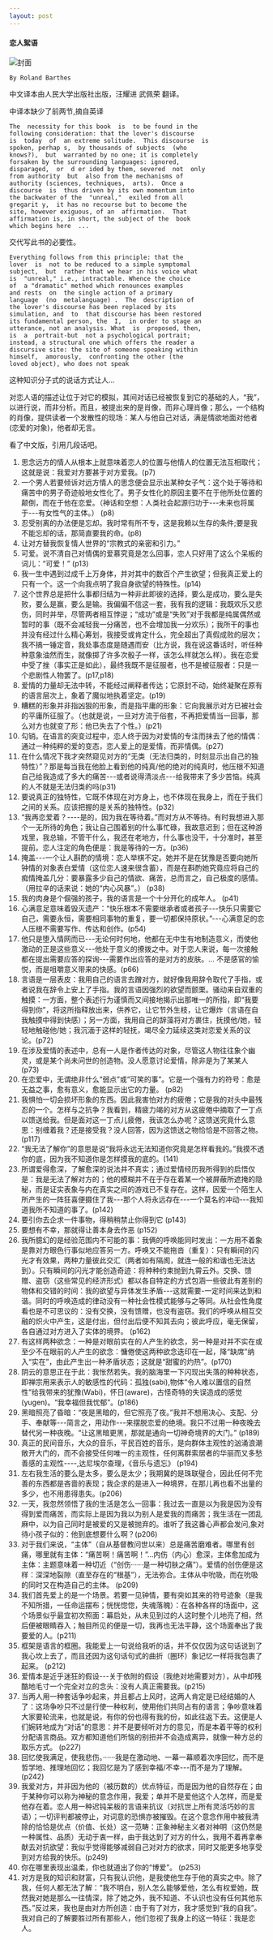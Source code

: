 ```yaml
---
layout: post
---
```


#### 恋人絮语

![封面](https://upload.wikimedia.org/wikipedia/en/4/45/A_Lover%27s_Discourse_%28original_French_edition%29.jpg)

    By Roland Barthes

中文译本由人民大学出版社出版，汪耀进 武佩荣 翻译。

中译本缺少了前两节,摘自英译

```
The  necessity for this book  is  to be found in the
following consideration: that the lover's discourse
is  today  of  an extreme solitude.  This discourse  is
spoken, perhap s,  by thousands of subjects  (who
knows?),  but  warranted by no one; it is completely
forsaken by the surrounding languages: ignored,
disparaged,  or  d er ided by them, severed  not  only
from authority  but  also from the mechanisms of
authority (sciences, techniques,  arts).  Once a
discourse  is  thus driven by its own momentum into
the backwater of the  "unreal,"  exiled from all
gregarit y,  it has no recourse but to become the
site, however exiguous, of an  affirmation.  That
affirmation is, in short, the subject of the  book
which begins here  ...
```

交代写此书的必要性。

```
Everything follows from this principle: that the
lover  is  not to be reduced to a simple symptomal
subject,  but  rather that we hear in his voice what
is  "unreal," i.e., intractable. Whence the choice
of  a "dramatic" method which renounces examples
and rests  on  the single action of a primary
language  (no  metalanguage) .  The  description of
the lover's discourse has been replaced by its
simulation, and  to  that discourse has been restored
its fundamental person, the  I,  in order to stage an
utterance, not an analysis. What  is  proposed, then,
is  a  portrait-but  not a psychological portrait;
instead, a structural one which offers the reader a
discursive site: the site of someone speaking within
himself,  amorously,  confronting the other (the 
loved object), who does not speak
```
这种知识分子式的说话方式让人... 

对恋人语的描述让位于对它的模拟，其间对话已经被恢复到它的基础的人，“我”，以进行说，而非分析。而且，被提出来的是肖像，而非心理肖像；那么，一个结构的肖像，提供读者一个发散性的现场：某人与他自己对话，满是情欲地面对他者(恋爱的对象)，他者却无言。


看了中文版，引用几段话吧。

1. 思念远方的情人从根本上就意味着恋人的位置与他情人的位置无法互相取代；这就是说：我爱对方要甚于对方爱我。(p7)
2. 一个男人若要倾诉对远方情人的思念便会显示出某种女子气：这个处于等待和痛苦中的男子奇迹般地女性化了。男子女性化的原因主要不在于他所处位置的颠倒，而在于他在恋爱。（神话和空想：人类社会起源归功于---未来也将属于---有女性气的主体。） (p8)
3. 忍受别离的办法便是忘却。我时常有所不专，这是我赖以生存的条件;要是我不能忘却的话，那简直要我的命。(p8)
4. 让对方替我恢复情人世界的“宗教式的亲密和引力。”
5. 可爱。说不清自己对情偶的爱慕究竟是怎么回事，恋人只好用了这么个呆板的词儿：“可爱！” (p13)
6. 我一生中遇到过成千上万身体，并对其中的数百个产生欲望；但我真正爱上的只有一个。这一个向我点明了我自身欲望的特殊性。(p14)
7. 这个世界总是把什么事都归结为一种非此即彼的选择，要么是成功，要么是失败，要么是赢，要么是输。我偏偏不信这一套，我有我的逻辑：我既欢乐又悲伤，同时并举，尽管两者相互悖逆；“成功”或是“失败”对于我都是纯属偶然或暂时的事（既不会减轻我一分痛苦，也不会增加我一分欢乐）；我所干的事也并没有经过什么精心筹划，我接受或肯定什么，完全超出了真假成败的层次；我不搞一锤定音，我处事态度是随遇而安（比方说，我在说这番话时，听任种种意象油然而生，就像掷了许多次骰子一样，该怎么样就怎么样）。我在恋爱中受了挫（事实正是如此），最终我既不是征服者，也不是被征服者：只是一个悲剧性人物罢了。(p17,p18)
8. 爱情的力量却无法中转，不能经过阐释者传达；它原封不动，始终凝聚在原有的语言层次上，象着了魔似地执着坚定。(p19)
9. 糟糕的形象并非指凶狠的形象，而是指平庸的形象：它向我展示对方已被社会的平庸所征服了。（也就是说，一旦对方流于俗套，不再把爱情当一回事，那么对方也就变了形：他已失去了个性。）(p21)
10. 勾销。在语言的突变过程中，恋人终于因为对爱情的专注而抹去了他的情偶：通过一种纯粹的爱的变态，恋人爱上的是爱情，而非情偶。(p27)
11. 在什么情况下我才突然窥见对方的“无类（无法归类的，时刻显示出自己的独特性）”？那是每当我在他脸上看到他的纯真/他的绝对的纯真时，他压根不知道自己给我造成了多大的痛苦---或者说得清淡点---给我带来了多少苦恼。纯真的人不就是无法归类的吗(p31)
12. 要说真正的独特性，它既不体现在对方身上，也不体现在我身上，而在于我们之间的关系。应该把握的是关系的独特性。(p32)
13. “我再恋爱着？----是的，因为我在等待着。”而对方从不等待。有时我想进入那个一无所待的角色；我让自己围着别的什么事忙碌，我故意迟到；但在这种游戏里，我总输，不管干什么，我还在老地方，什么事也没干，十分准时，甚至提前。恋人注定的角色便是：我是等待的一方。(p36)
14. 掩盖---一个让人斟酌的情境：恋人举棋不定。她并不是在犹豫是否要向她所钟情的对象表白爱情（这位恋人速来很含蓄），而是在斟酌她究竟应将自己的痴情掩盖几分：要暴露多少自己的情欲、痛苦，总而言之，自己极度的感情。（用拉辛的话来说：她的“内心风暴”。） (p38)
15. 我的肉身是个倔强的孩子，我的语言是一个十分开化的成年人。 (p41)
16. 心满意足意味着毁灭遗产：“快乐根本不需要继承者或者孩子---快乐只需要它自己，需要永恒，需要相同事物的重复，要一切都保持原状。”---心满意足的恋人压根不需要写作、传达和创作。(p54)
17. 他只是堕入情网而已---无论何时何地，他都在无中生有地制造意义，而使他激动的正是这些意义---他处于意义的撩拨之中。对于恋人来说，每一次接触都在提出需要应答的探询---需要作出应答的是对方的皮肤。... 不是感官的愉悦，而是咀嚼意义带来的快感。(p66)
18. 言语是一层表皮：我用自己的语言去蹭对方，就好像我用辞令取代了手指，或者说我在辞令上安上了手指。我的言语因强烈的欲望而颤栗。骚动来自双重的触摸：一方面，整个表述行为谨慎而又间接地揭示出那唯一的所指，即“我要得到你”，将这所指释放出来，供养它，让它节外生枝，让它爆炸（言语在自我触摸中得到快感）；另一方面，我用自己的辞藻将对方裹住，抚摸他/她，轻轻地触碰他/她；我沉湎于这样的轻抚，竭尽全力延续这类对恋爱关系的议论。(p72)
19. 在涉及爱情的表述中，总有一人是作者传达的对象，尽管这人物往往象个幽灵，或是某个尚未问世的创造物。没人愿意讨论爱情，除非是为了某某人  (p73)
20. 在恋爱中，无谓绝非什么“弱点”或“可笑的事”。它是一个强有力的符号：愈是无益之事，愈有意义，愈能显示出它的力量。 (p82)
21. 我惧怕一切会损坏形象的东西。因此我害怕对方的疲倦；它是我的对头中最残忍的一个。怎样与之抗争？我看到，精疲力竭的对方从这疲倦中摘取了一丁点以馈送给我。但是面对这一丁点儿疲倦，我该怎么办呢？这馈送究竟什么意思：别缠着我？还是接受我？没人回答，因为这馈送之物恰恰是不回答之物。 (p117)
22. “我无法了解你”的意思是说“我将永远无法知道你究竟是怎样看我的。”我摸不透你的底，因为我不知道你是怎样摸我的底的。(141)
23. 所谓爱得愈深，了解愈深的说法并不真实；通过爱情经历我所得到的启悟仅是：我是无法了解对方的；他的模糊并不在于存在着某一个被屏蔽所遮掩的隐秘，而是证实表象与内在真实之间的游戏已不复存在。这样，因爱一个陌生人所产生的一阵狂喜便摄住了我---那个人将永远存在---一个莫名的冲动---我知道我所不知道的事了。(p142)
24. 要引你去企求一件事物，得稍稍禁止你得到它 (p143)
25. 要想有不幸，那就得让善本身去作恶  (p152)
26. 我所臆幻的是经验范围内不可能的事：我俩的呼唤能同时发出：一方用不着象是靠对方眼色行事似地应答另一方。呼唤又不能拖沓（重复）：只有瞬间的闪光才有效果，两种力量彼此交汇（两者如有隔阂，就连一般的和谐也无法达到）。只有瞬间的闪光才能创造奇迹：将种种约束抛到九霄云外。交换、馈赠、盗窃（这些常见的经济形式）都以各自特定的方式包涵一些彼此有差别的物体和交错的时间：我的欲望与异体发生矛盾---这就需要-一定时间来达到和谐。同时的呼唤造成的律动没有一种社会性模式能够与之等同。从社会性角度看也是不可思议的：没有交换，没有馈赠，也没有盗窃。我们的呼唤从相互交融的炽火中产生，这是付出，但付出后便不知其去向；彼此呼应，毫无保留，各自通过对方进入了实体的境界。 (p162)
27. 有这样两种欲念：一种是对眼前实在的人产生的欲念，另一种是对并不实在或至少不在眼前的人产生的欲念：慵倦使这两种欲念迭印在一起，降“缺席”纳入“实在”，由此产生出一种矛盾状态；这就是“甜蜜的灼热”。(p170)
28. 阴云的意思正在于此：我怅然若失。我的脑海里一下闪现出失落的种种状态，即禅宗用来表示人的敏感性的代码：孤独(sabi),物体“令人难以置信的自然性”给我带来的犹豫(Wabi)，怀日(aware)，古怪奇特的失误造成的感觉(yugen)。“我幸福但我忧郁”。(p186)
29. 黑暗照亮了昏暗：“夜是黑暗的，但它照亮了夜。”我并不想用决心、支配、分手、奉献等---简言之，用动作---来摆脱恋爱的绝境。我只不过用一种夜晚去替代另一种夜晚。“让这黑暗更黑，那就是通向一切神奇境界的大门。” (p189)
30. 真正的民间音乐，大众的音乐，平民百姓的音乐，是向群体主观性的汹涌浪潮敞开大门的，而不会接受任何唯一的主观性，任何离群索居者的华丽而又多愁善感的主观性----,达尼埃尔查理，《音乐与遗忘》  (p194)
31. 左右我生活的要么是太多，要么是太少；我期冀的是珠联璧合，因此任何不完善的东西都是吝啬的表现；我企求的是进入一种境界，在那儿再也看不出量的多少，也不用患得患失。(p206)
32. 一天，我忽然领悟了我的生活是怎么一回事：我过去一直是以为我是因为没有得到爱而痛苦，而实际上是因为我以为别人是爱我的而痛苦；我生活在一团乱麻中，以为自己同时是被爱的又是被抛弃的。谁听了我这番心声都会发问,象对待小孩子似的：他到底想要什么啊？(p206)
33. 对于我们来说，“主体”（自从基督教问世以来）总是痛苦磨难者。哪里有创痛，哪里就有主体：“痛苦啊！痛苦啊！”...内伤（内心）愈深，主体愈加成为主体：主题意味着一种切近（“创伤······是一种切肤之痛”）。爱情的创伤便是这样：深深地裂隙（直至存在的“根基”），无法弥合。主体从中吮吸，而在吮吸的同时又在构造自己的主体。  (p209)
34. 我们首先爱上的是一个场景。若要一见钟情，要有突如其来的符号迹象（是我不知所措，一任命运摆布；恍恍惚惚，失魂落魄）：在各种各样的场面中，这个场景似乎最宜初次照面：幕启处，从未见到过的人这时整个儿地亮了相，然后便被眼睛吞入；触目所见的便是一切，我再也无法平静，这个场面奉出了我要爱的人。(p211)
35. 框架是语言的框圈。我能爱上一句说给我听的话，并不仅仅因为这句话说到了我心坎上去了，而且还因为这句话句式的曲折（圈环）象记忆一样将我包裹了起来。 (p212)
36. 爱情本是近乎迷狂的假设---关于依附的假设（我绝对地需要对方），从中却残酷地毛寸一个完全对立的念头：没有人真正需要我。(p215)
37. 当两人用一种套话争吵起来，并且都占上风时，这两人肯定是已经结婚的人了：这场争吵只不过是行使一种权利，使用他们共同占有的语言；争吵意味着大家要轮流来，也就是说，有你的份也得有我的份，如此往返下去。这便是人们婉转地成为“对话”的意思：并不是要倾听对方的意见，而是本着平等的权利分配语言商品。双方都知道他们所恼的别扭并不会造成离异，就像一种方总的取乐方式。 (p227)
38. 回忆使我满足，使我悲伤。······我是在激动地、一幕一幕顺着次序回忆，而不是哲学地、推理地回忆；我回忆是为了感到幸福/不幸---而不是为了理解。(p242)
39. 我爱对方，并非因为他的（被历数的）优点特征，而是因为他的自然存在；由于某种你可以称为神秘的意念作用，我爱；单并不是爱他这个人怎样，而是爱他存在着。恋人用一种迟钝呆板的言语来抗议（对抗世上所有灵活巧妙的言语）；一切评判都被停止，对词意的恐惧亦被摧毁。在这个意念作用中被我清除的恰恰是优点（价值、长处）这一范畴：正象神秘主义者对神明（这仍然是一种属性、品质）无动于衷一样，由于我达到了对方的什么，我用不着再拿奉献去对抗欲望：我似乎觉得能够减弱自己对对方的欲求，同时又能更多地享受到对方给我的快乐。(p249)
40. 你在哪里表现出温柔，你也就道出了你的“博爱”。 (p253)
41. 对方是我的知识和财富，只有我认识他，是我使他生存于他的真实之中。除了我，任何人都无法了解：“我不明白，别人怎么能够爱他，怎么有权爱她，既然我对她是那么一往情深，除了她之外，我不知道、不认识也没有任何其他东西。”反过来，我也是由对方所创造：由于有了对方，我才感觉到“我的自我”。我对自己的了解要胜过所有那些人，他们忽视了我身上的这一特征：我是恋人。
